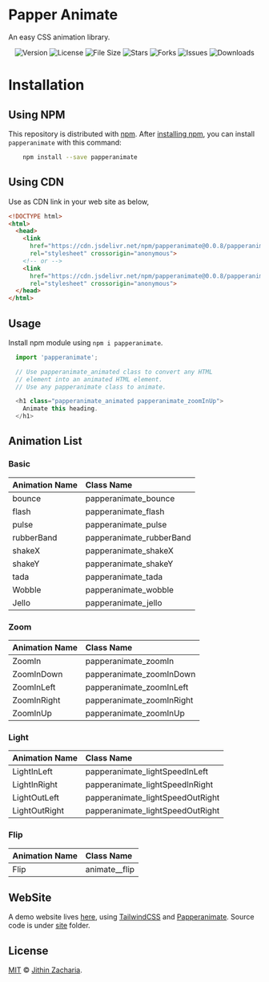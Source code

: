 # Papper Animate

An easy CSS animation library.

<div align="center">

![Version](https://img.shields.io/npm/v/papperanimate)
![License](https://img.shields.io/github/license/Jithinqw/papperanimate)
![File Size](https://img.shields.io/bundlephobia/minzip/papperanimate)
![Stars](https://img.shields.io/github/stars/Jithinqw/papperanimate)
![Forks](https://img.shields.io/github/forks/Jithinqw/papperanimate)
![Issues](https://img.shields.io/github/issues/Jithinqw/papperanimate)
![Downloads](https://img.shields.io/npm/dm/papperanimate)

</div>

# Installation

## Using NPM

This repository is distributed with [npm](https://www.npmjs.com/).
After [installing npm](https://docs.npmjs.com/downloading-and-installing-node-js-and-npm),
you can install `papperanimate` with this command:

```sh
    npm install --save papperanimate
```

## Using CDN

Use as CDN link in your web site as below,

```html
<!DOCTYPE html>
<html>
  <head>
    <link
      href="https://cdn.jsdelivr.net/npm/papperanimate@0.0.8/papperanimate.min.css"
      rel="stylesheet" crossorigin="anonymous">
    <!-- or -->
    <link
      href="https://cdn.jsdelivr.net/npm/papperanimate@0.0.8/papperanimate.css"
      rel="stylesheet" crossorigin="anonymous">
  </head>
</html>
```

## Usage

Install npm module using ```npm i papperanimate```. 

```javascript
  import 'papperanimate';

  // Use papperanimate_animated class to convert any HTML
  // element into an animated HTML element.
  // Use any papperanimate class to animate.

  <h1 class="papperanimate_animated papperanimate_zoomInUp">
    Animate this heading.
  </h1>
```

## Animation List

### Basic
| Animation Name   | Class Name
|----------|:-------------
| bounce |  papperanimate_bounce |  
| flash |  papperanimate_flash |  
| pulse |  papperanimate_pulse |  
| rubberBand |  papperanimate_rubberBand |  
| shakeX |  papperanimate_shakeX |  
| shakeY |  papperanimate_shakeY |  
| tada |  papperanimate_tada |  
| Wobble |  papperanimate_wobble |  
| Jello |  papperanimate_jello |  

### Zoom
| Animation Name   | Class Name
|----------|:-------------
| ZoomIn |  papperanimate_zoomIn |  
| ZoomInDown |  papperanimate_zoomInDown |  
| ZoomInLeft |  papperanimate_zoomInLeft |  
| ZoomInRight |  papperanimate_zoomInRight |  
| ZoomInUp |  papperanimate_zoomInUp |  

### Light
| Animation Name   | Class Name
|----------|:-------------
| LightInLeft |  papperanimate_lightSpeedInLeft |  
| LightInRight |  papperanimate_lightSpeedInRight |  
| LightOutLeft |  papperanimate_lightSpeedOutRight |  
| LightOutRight | papperanimate_lightSpeedOutRight |  

### Flip
| Animation Name   | Class Name
|----------|:-------------
| Flip | animate__flip |


## WebSite

A demo website lives [here](https://idyllic-cendol-aabe1b.netlify.app/), using
[TailwindCSS](https://tailwindcss.com/) and [Papperanimate](https://idyllic-cendol-aabe1b.netlify.app/).
Source code is under [site](./site/index.html) folder.

## License

[MIT](./LICENSE) &copy; [Jithin Zacharia](https://jithinqw.github.io/).
